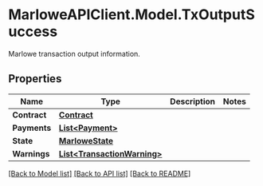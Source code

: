# MarloweAPIClient.Model.TxOutputSuccess
Marlowe transaction output information.

## Properties

Name | Type | Description | Notes
------------ | ------------- | ------------- | -------------
**Contract** | [**Contract**](Contract.md) |  | 
**Payments** | [**List&lt;Payment&gt;**](Payment.md) |  | 
**State** | [**MarloweState**](MarloweState.md) |  | 
**Warnings** | [**List&lt;TransactionWarning&gt;**](TransactionWarning.md) |  | 

[[Back to Model list]](../README.md#documentation-for-models) [[Back to API list]](../README.md#documentation-for-api-endpoints) [[Back to README]](../README.md)

